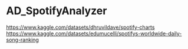 # AD_SpotifyAnalyzer

https://www.kaggle.com/datasets/dhruvildave/spotify-charts
https://www.kaggle.com/datasets/edumucelli/spotifys-worldwide-daily-song-ranking